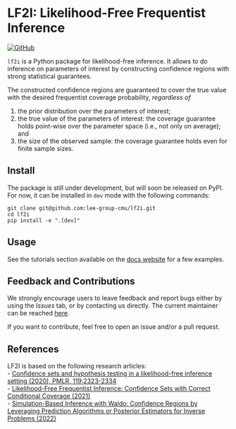 # LF2I: Likelihood-Free Frequentist Inference

[![GitHub](https://img.shields.io/github/license/lee-group-cmu/lf2i?style=flat-square)](./LICENSE.txt)

`lf2i` is a Python package for likelihood-free inference. It allows to do inference on parameters of interest by constructing confidence regions with strong statistical guarantees.

The constructed confidence regions are guaranteed to cover the true value with the desired frequentist coverage probability, *regardless of*
1. the prior distribution over the parameters of interest;
2. the true value of the parameters of interest: the coverage guarantee holds point-wise over the parameter space (i.e., not only on average); and
3. the size of the observed sample: the coverage guarantee holds even for finite sample sizes.

## Install

The package is still under development, but will soon be released on PyPI. For now, it can be installed in `dev` mode with the following commands: 

```
git clone git@github.com:lee-group-cmu/lf2i.git
cd lf2i
pip install -e ".[dev]"
```

## Usage

See the tutorials section available on the [docs website](https://lee-group-cmu.github.io/lf2i/) for a few examples.

## Feedback and Contributions

We strongly encourage users to leave feedback and report bugs either by using the *Issues* tab, or by contacting us directly. The current maintainer can be reached [here](mailto:lmassera@andrew.cmu.edu).

If you want to contribute, feel free to open an issue and/or a pull request.

## References

LF2I is based on the following research articles:\
    - [Confidence sets and hypothesis testing in a likelihood-free inference setting (2020), PMLR, 119:2323-2334](http://proceedings.mlr.press/v119/dalmasso20a/dalmasso20a.pdf)\
    - [Likelihood-Free Frequentist Inference: Confidence Sets with Correct Conditional Coverage (2021)](https://arxiv.org/pdf/2107.03920.pdf)\
    - [Simulation-Based Inference with Waldo: Confidence Regions by Leveraging Prediction Algorithms or Posterior Estimators for Inverse Problems (2022)](https://arxiv.org/pdf/2205.15680.pdf)
